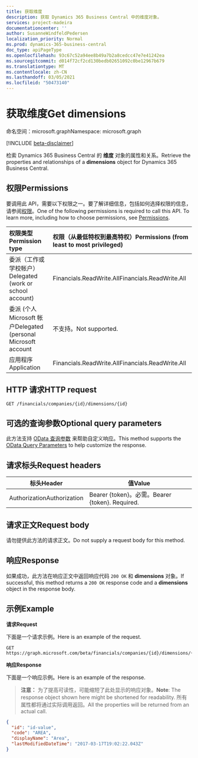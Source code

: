 ```yaml
---
title: 获取维度
description: 获取 Dynamics 365 Business Central 中的维度对象。
services: project-madeira
documentationcenter: ''
author: SusanneWindfeldPedersen
localization_priority: Normal
ms.prod: dynamics-365-business-central
doc_type: apiPageType
ms.openlocfilehash: 93c67c52a94ee8b49a7b2a8cedcc47e7e41242ea
ms.sourcegitcommit: d014f72cf2cd130bedb02651092c0be12967b679
ms.translationtype: MT
ms.contentlocale: zh-CN
ms.lasthandoff: 03/05/2021
ms.locfileid: "50473140"
---
```

# <a name="get-dimensions"></a><span data-ttu-id="a63cc-103">获取维度</span><span class="sxs-lookup"><span data-stu-id="a63cc-103">Get dimensions</span></span>

<span data-ttu-id="a63cc-104">命名空间：microsoft.graph</span><span class="sxs-lookup"><span data-stu-id="a63cc-104">Namespace: microsoft.graph</span></span>

[!INCLUDE [beta-disclaimer](../../includes/beta-disclaimer.md)]

<span data-ttu-id="a63cc-105">检索 Dynamics 365 Business Central 的 **维度** 对象的属性和关系。</span><span class="sxs-lookup"><span data-stu-id="a63cc-105">Retrieve the properties and relationships of a **dimensions** object for Dynamics 365 Business Central.</span></span>

## <a name="permissions"></a><span data-ttu-id="a63cc-106">权限</span><span class="sxs-lookup"><span data-stu-id="a63cc-106">Permissions</span></span>
<span data-ttu-id="a63cc-p101">要调用此 API，需要以下权限之一。要了解详细信息，包括如何选择权限的信息，请参阅[权限](/graph/permissions-reference)。</span><span class="sxs-lookup"><span data-stu-id="a63cc-p101">One of the following permissions is required to call this API. To learn more, including how to choose permissions, see [Permissions](/graph/permissions-reference).</span></span>

|<span data-ttu-id="a63cc-109">权限类型</span><span class="sxs-lookup"><span data-stu-id="a63cc-109">Permission type</span></span> |<span data-ttu-id="a63cc-110">权限（从最低特权到最高特权）</span><span class="sxs-lookup"><span data-stu-id="a63cc-110">Permissions (from least to most privileged)</span></span>|
|:---------------|:------------------------------------------|
|<span data-ttu-id="a63cc-111">委派（工作或学校帐户）</span><span class="sxs-lookup"><span data-stu-id="a63cc-111">Delegated (work or school account)</span></span>|<span data-ttu-id="a63cc-112">Financials.ReadWrite.All</span><span class="sxs-lookup"><span data-stu-id="a63cc-112">Financials.ReadWrite.All</span></span> |
|<span data-ttu-id="a63cc-113">委派 (个人 Microsoft 帐户</span><span class="sxs-lookup"><span data-stu-id="a63cc-113">Delegated (personal Microsoft account</span></span>|<span data-ttu-id="a63cc-114">不支持。</span><span class="sxs-lookup"><span data-stu-id="a63cc-114">Not supported.</span></span>|
|<span data-ttu-id="a63cc-115">应用程序</span><span class="sxs-lookup"><span data-stu-id="a63cc-115">Application</span></span>|<span data-ttu-id="a63cc-116">Financials.ReadWrite.All</span><span class="sxs-lookup"><span data-stu-id="a63cc-116">Financials.ReadWrite.All</span></span>|

## <a name="http-request"></a><span data-ttu-id="a63cc-117">HTTP 请求</span><span class="sxs-lookup"><span data-stu-id="a63cc-117">HTTP request</span></span>

```
GET /financials/companies/{id}/dimensions/{id}
```

## <a name="optional-query-parameters"></a><span data-ttu-id="a63cc-118">可选的查询参数</span><span class="sxs-lookup"><span data-stu-id="a63cc-118">Optional query parameters</span></span>
<span data-ttu-id="a63cc-119">此方法支持 [OData 查询参数](/graph/query-parameters) 来帮助自定义响应。</span><span class="sxs-lookup"><span data-stu-id="a63cc-119">This method supports the [OData Query Parameters](/graph/query-parameters) to help customize the response.</span></span>

## <a name="request-headers"></a><span data-ttu-id="a63cc-120">请求标头</span><span class="sxs-lookup"><span data-stu-id="a63cc-120">Request headers</span></span>
|<span data-ttu-id="a63cc-121">标头</span><span class="sxs-lookup"><span data-stu-id="a63cc-121">Header</span></span>|<span data-ttu-id="a63cc-122">值</span><span class="sxs-lookup"><span data-stu-id="a63cc-122">Value</span></span>|
|------|-----|
|<span data-ttu-id="a63cc-123">Authorization</span><span class="sxs-lookup"><span data-stu-id="a63cc-123">Authorization</span></span>  |<span data-ttu-id="a63cc-p102">Bearer {token}。必需。</span><span class="sxs-lookup"><span data-stu-id="a63cc-p102">Bearer {token}. Required.</span></span> |

## <a name="request-body"></a><span data-ttu-id="a63cc-126">请求正文</span><span class="sxs-lookup"><span data-stu-id="a63cc-126">Request body</span></span>
<span data-ttu-id="a63cc-127">请勿提供此方法的请求正文。</span><span class="sxs-lookup"><span data-stu-id="a63cc-127">Do not supply a request body for this method.</span></span>

## <a name="response"></a><span data-ttu-id="a63cc-128">响应</span><span class="sxs-lookup"><span data-stu-id="a63cc-128">Response</span></span>
<span data-ttu-id="a63cc-129">如果成功，此方法在响应正文中返回响应代码 `200 OK` 和 **dimensions** 对象。</span><span class="sxs-lookup"><span data-stu-id="a63cc-129">If successful, this method returns a `200 OK` response code and a **dimensions** object in the response body.</span></span>

## <a name="example"></a><span data-ttu-id="a63cc-130">示例</span><span class="sxs-lookup"><span data-stu-id="a63cc-130">Example</span></span>

<span data-ttu-id="a63cc-131">**请求**</span><span class="sxs-lookup"><span data-stu-id="a63cc-131">**Request**</span></span>

<span data-ttu-id="a63cc-132">下面是一个请求示例。</span><span class="sxs-lookup"><span data-stu-id="a63cc-132">Here is an example of the request.</span></span>
```http
GET https://graph.microsoft.com/beta/financials/companies/{id}/dimensions/{id}
```

<span data-ttu-id="a63cc-133">**响应**</span><span class="sxs-lookup"><span data-stu-id="a63cc-133">**Response**</span></span>

<span data-ttu-id="a63cc-134">下面是一个响应示例。</span><span class="sxs-lookup"><span data-stu-id="a63cc-134">Here is an example of the response.</span></span> 

> <span data-ttu-id="a63cc-135">**注意：** 为了提高可读性，可能缩短了此处显示的响应对象。</span><span class="sxs-lookup"><span data-stu-id="a63cc-135">**Note**: The response object shown here might be shortened for readability.</span></span> <span data-ttu-id="a63cc-136">所有属性都将通过实际调用返回。</span><span class="sxs-lookup"><span data-stu-id="a63cc-136">All the properties will be returned from an actual call.</span></span>

```json
{
  "id": "id-value",
  "code": "AREA",
  "displayName": "Area",
  "lastModifiedDateTime": "2017-03-17T19:02:22.043Z"
}
```




